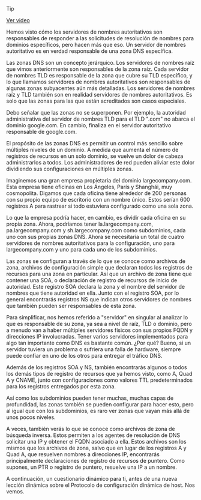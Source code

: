 > [!TIP]  
> [Ver video](https://youtu.be/ubEDR2k91PQ)

Hemos visto cómo los servidores de nombres autoritativos son responsables de responder a las solicitudes de resolución de nombres para dominios específicos, pero hacen más que eso. Un servidor de nombres autoritativo es en verdad responsable de una zona DNS específica.

Las zonas DNS son un concepto jerárquico. Los servidores de nombres raíz que vimos anteriormente son responsables de la zona raíz. Cada servidor de nombres TLD es responsable de la zona que cubre su TLD específico, y lo que llamamos servidores de nombres autoritativos son responsables de algunas zonas subyacentes aún más detalladas. Los servidores de nombres raíz y TLD también son en realidad servidores de nombres autoritativos. Es solo que las zonas para las que están acreditados son casos especiales.

Debo señalar que las zonas no se superponen. Por ejemplo, la autoridad administrativa del servidor de nombres TLD para el TLD ".com" no abarca el dominio google.com. En cambio, finaliza en el servidor autoritativo responsable de google.com.

El propósito de las zonas DNS es permitir un control más sencillo sobre múltiples niveles de un dominio. A medida que aumenta el número de registros de recursos en un solo dominio, se vuelve un dolor de cabeza administrarlos a todos. Los administradores de red pueden aliviar este dolor dividiendo sus configuraciones en múltiples zonas.

Imaginemos una gran empresa propietaria del dominio largecompany.com. Esta empresa tiene oficinas en Los Ángeles, París y Shanghái, muy cosmopolita. Digamos que cada oficina tiene alrededor de 200 personas con su propio equipo de escritorio con un nombre único. Estos serían 600 registros A para rastrear si todo estuviera configurado como una sola zona.

Lo que la empresa podría hacer, en cambio, es dividir cada oficina en su propia zona. Ahora, podríamos tener la.largecompany.com, pa.largecompany.com y sh.largecompany.com como subdominios, cada uno con sus propias zonas DNS. Ahora se necesitaría un total de cuatro servidores de nombres autoritativos para la configuración, uno para largecompany.com y uno para cada uno de los subdominios.

Las zonas se configuran a través de lo que se conoce como archivos de zona, archivos de configuración simple que declaran todos los registros de recursos para una zona en particular. Así que un archivo de zona tiene que contener una SOA, o declaración de registro de recursos de inicio de autoridad. Este registro SOA declara la zona y el nombre del servidor de nombres que tiene autoridad en ella. Junto con el registro SOA, por lo general encontrarás registros NS que indican otros servidores de nombres que también pueden ser responsables de esta zona.

Para simplificar, nos hemos referido a "servidor" en singular al analizar lo que es responsable de su zona, ya sea a nivel de raíz, TLD o dominio, pero a menudo van a haber múltiples servidores físicos con sus propios FQDN y direcciones IP involucradas. Tener varios servidores implementados para algo tan importante como DNS es bastante común. ¿Por qué? Bueno, si un servidor tuviera un problema o sufriera una falla de hardware, siempre puede confiar en uno de los otros para entregar el tráfico DNS.

Además de los registros SOA y NS, también encontrarás algunos o todos los demás tipos de registro de recursos que ya hemos visto, como A, Quad A y CNAME, junto con configuraciones como valores TTL predeterminados para los registros entregados por esta zona.

Así como los subdominios pueden tener muchas, muchas capas de profundidad, las zonas también se pueden configurar para hacer esto, pero al igual que con los subdominios, es raro ver zonas que vayan más allá de unos pocos niveles.

A veces, también verás lo que se conoce como archivos de zona de búsqueda inversa. Estos permiten a los agentes de resolución de DNS solicitar una IP y obtener el FQDN asociado a ella. Estos archivos son los mismos que los archivos de zona, salvo que en lugar de los registros A y Quad A, que resuelven nombres a direcciones IP, encontrarás principalmente declaraciones de registro de recursos de puntero. Como supones, un PTR o registro de puntero, resuelve una IP a un nombre.

A continuación, un cuestionario dinámico para ti, antes de una nueva lección dinámica sobre el Protocolo de configuración dinámica de host. Nos vemos.